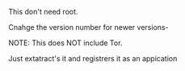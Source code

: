 This don't need root.

Cnahge the version number for newer versions-


NOTE: This does NOT include Tor.

Just extatract's it and registrers it as an appication
